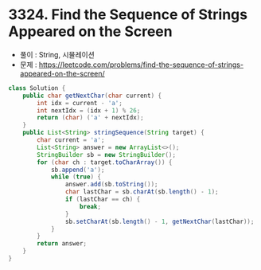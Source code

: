 # 3324. Find the Sequence of Strings Appeared on the Screen
- 풀이 : String, 시뮬레이션
- 문제 : https://leetcode.com/problems/find-the-sequence-of-strings-appeared-on-the-screen/
```java
class Solution {
    public char getNextChar(char current) {
        int idx = current - 'a';
        int nextIdx = (idx + 1) % 26;
        return (char) ('a' + nextIdx);
    }
    public List<String> stringSequence(String target) {
        char current = 'a';
        List<String> answer = new ArrayList<>();
        StringBuilder sb = new StringBuilder();
        for (char ch : target.toCharArray()) {
            sb.append('a');
            while (true) {
                answer.add(sb.toString());
                char lastChar = sb.charAt(sb.length() - 1);
                if (lastChar == ch) {
                    break;
                }
                sb.setCharAt(sb.length() - 1, getNextChar(lastChar));
            }
        }
        return answer;
    }
}
```
